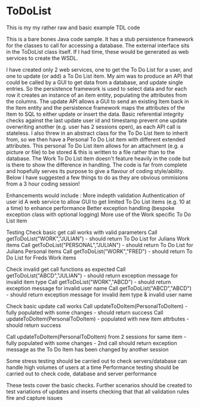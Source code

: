 # ToDoList
This is my my rather raw and basic example TDL code

This is a bare bones Java code sample.  It has a stub persistence framework for the classes to call for accessing a database.  The external interface sits in the ToDoList class itself.  If I had time, these would be generated as web services to create the WSDL.

I have created only 2  web services, one to get the To Do List for a user, and one to update (or add) a To Do List item.  My aim was to produce an API that could be called by a GUI to get data from a database, and update single entries. So the persistence framework is used to select data and for each row it creates an instance of an item entity, populating the attributes from the columns.  The update API allows a GUI to send an existing Item back in the Item entity and the persistence framework maps the attributes of the Item to SQL to either update or insert the data.  Basic referential integrity checks against the last update user id and timestamp prevent one update overwriting another (e.g. user has 2 sessions open), as each API call is stateless.  I also threw in an abstract class for the To Do List Item to inherit from, so we then have a Personal To Do List item with different extended attributes.  This personal To Do List item allows for an attachment (e.g. a picture or file) to be stored & this is written to a file rather than to the database.  The Work To Do List item doesn't feature heavily in the code but is there to show the difference in handling.  The code is far from complete and hopefully serves its purpose to give a flavour of coding style/ability.  Below I have suggested a few things to do as they are obvious ommisions from a 3 hour coding session!

Enhancements would include :
More indepth validation
Authentication of user id
A web service to allow GUI to get limited To Do List items (e.g. 10 at a time) to enhance performance
Better exception handling (bespoke exception class with optional logging)
More use of the Work specific To Do List item

Testing
Check basic get call works with valid parameters
Call getToDoList("WORK","JULIAN") - should return To Do List for Julians Work items
Call getToDoList("PERSONAL","JULIAN") - should return To Do List for Julians Personal items
Call getToDoList("WORK","FRED") - should return To Do List for Freds Work items


Check invalid get call functions as expected
Call getToDoList("ABCD","JULIAN") - should return exception message for invalid item type
Call getToDoList("WORK","ABCD") - should return exception message for invalid user name
Call getToDoList("ABCD","ABCD") - should return exception message for invalid item type & invalid user name

Check basic update call works
Call updateToDoItem(PersonalToDoItem) - fully populated with some changes - should return success
Call updateToDoItem(PersonalToDoItem) - populated with new item attrbutes - should return success

Call updateToDoItem(PersonalToDoItem) from 2 sessions for same item - fully populated with some changes - 2nd call should return exception message as the To Do Item has been changed by another session

Some stress testing should be carried out to check servers/database can handle high volumes of users at a time
Performance testing should be carried out to check code, database and server performance

These tests cover the basic checks.  Further scenarios should be created to test variations of updates and inserts checking that that all validation rules fire and capture issues







